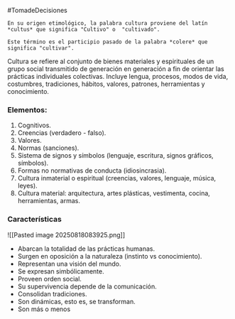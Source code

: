 #TomadeDecisiones 

	En su origen etimológico, la palabra cultura proviene del latín *cultus* que significa "Cultivo" o  "cultivado".

	Este término es el participio pasado de la palabra *colere* que significa "cultivar".

Cultura se refiere al conjunto de bienes materiales y espirituales de un grupo social transmitido de generación en generación a fin de orientar las prácticas individuales colectivas. Incluye lengua, procesos, modos de vida, costumbres, tradiciones, hábitos, valores, patrones, herramientas y conocimiento.

### Elementos:

1. Cognitivos.
2. Creencias (verdadero - falso).
3. Valores.
4. Normas (sanciones).
5. Sistema de signos y símbolos (lenguaje, escritura, signos gráficos, símbolos).
6. Formas no normativas de conducta (idiosincrasia).
7. Cultura inmaterial o espiritual (creencias, valores, lenguaje, música, leyes).
8. Cultura material: arquitectura, artes plásticas, vestimenta, cocina, herramientas, armas.

### Características

![[Pasted image 20250818083925.png]]
- Abarcan la totalidad de las prácticas humanas.
- Surgen en oposición a la naturaleza (instinto vs conocimiento).
- Representan una visión del mundo.
- Se expresan simbólicamente.
- Proveen orden social.
- Su supervivencia depende de la comunicación.
- Consolidan tradiciones.
- Son dinámicas, esto es, se transforman.
- Son más o menos